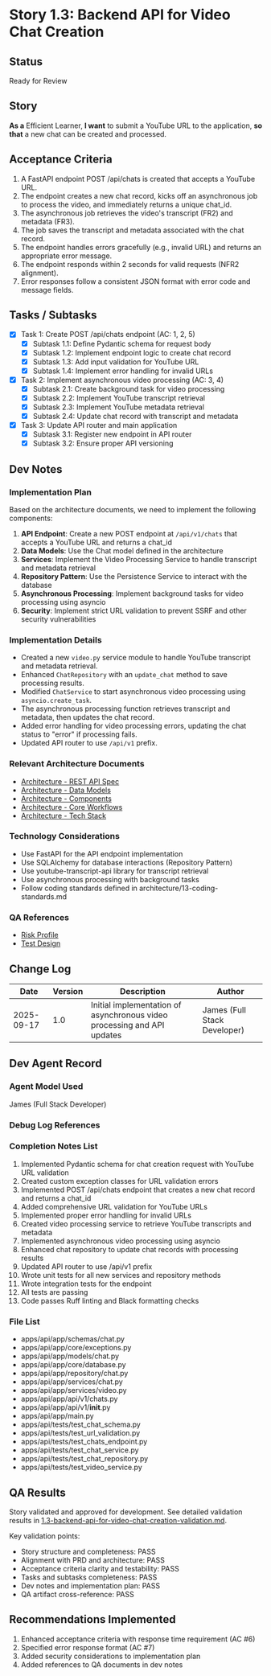 <!-- Powered by BMAD™ Core -->

# Story 1.3: Backend API for Video Chat Creation

## Status
Ready for Review

## Story
**As a** Efficient Learner,
**I want** to submit a YouTube URL to the application,
**so that** a new chat can be created and processed.

## Acceptance Criteria
1. A FastAPI endpoint POST /api/chats is created that accepts a YouTube URL.
2. The endpoint creates a new chat record, kicks off an asynchronous job to process the video, and immediately returns a unique chat_id.
3. The asynchronous job retrieves the video's transcript (FR2) and metadata (FR3).
4. The job saves the transcript and metadata associated with the chat record.
5. The endpoint handles errors gracefully (e.g., invalid URL) and returns an appropriate error message.
6. The endpoint responds within 2 seconds for valid requests (NFR2 alignment).
7. Error responses follow a consistent JSON format with error code and message fields.

## Tasks / Subtasks
- [x] Task 1: Create POST /api/chats endpoint (AC: 1, 2, 5)
  - [x] Subtask 1.1: Define Pydantic schema for request body
  - [x] Subtask 1.2: Implement endpoint logic to create chat record
  - [x] Subtask 1.3: Add input validation for YouTube URL
  - [x] Subtask 1.4: Implement error handling for invalid URLs
- [x] Task 2: Implement asynchronous video processing (AC: 3, 4)
  - [x] Subtask 2.1: Create background task for video processing
  - [x] Subtask 2.2: Implement YouTube transcript retrieval
  - [x] Subtask 2.3: Implement YouTube metadata retrieval
  - [x] Subtask 2.4: Update chat record with transcript and metadata
- [x] Task 3: Update API router and main application
  - [x] Subtask 3.1: Register new endpoint in API router
  - [x] Subtask 3.2: Ensure proper API versioning

## Dev Notes

### Implementation Plan

Based on the architecture documents, we need to implement the following components:

1. **API Endpoint**: Create a new POST endpoint at `/api/v1/chats` that accepts a YouTube URL and returns a chat_id
2. **Data Models**: Use the Chat model defined in the architecture
3. **Services**: Implement the Video Processing Service to handle transcript and metadata retrieval
4. **Repository Pattern**: Use the Persistence Service to interact with the database
5. **Asynchronous Processing**: Implement background tasks for video processing using asyncio
6. **Security**: Implement strict URL validation to prevent SSRF and other security vulnerabilities

### Implementation Details

- Created a new `video.py` service module to handle YouTube transcript and metadata retrieval.
- Enhanced `ChatRepository` with an `update_chat` method to save processing results.
- Modified `ChatService` to start asynchronous video processing using `asyncio.create_task`.
- The asynchronous processing function retrieves transcript and metadata, then updates the chat record.
- Added error handling for video processing errors, updating the chat status to "error" if processing fails.
- Updated API router to use `/api/v1` prefix.

### Relevant Architecture Documents

- [Architecture - REST API Spec](/home/hanifnaufal/Projects/chat-with-vid/docs/architecture/8-rest-api-spec.md)
- [Architecture - Data Models](/home/hanifnaufal/Projects/chat-with-vid/docs/architecture/4-data-models.md)
- [Architecture - Components](/home/hanifnaufal/Projects/chat-with-vid/docs/architecture/5-components.md)
- [Architecture - Core Workflows](/home/hanifnaufal/Projects/chat-with-vid/docs/architecture/7-core-workflows.md)
- [Architecture - Tech Stack](/home/hanifnaufal/Projects/chat-with-vid/docs/architecture/3-tech-stack.md)

### Technology Considerations

- Use FastAPI for the API endpoint implementation
- Use SQLAlchemy for database interactions (Repository Pattern)
- Use youtube-transcript-api library for transcript retrieval
- Use asynchronous processing with background tasks
- Follow coding standards defined in architecture/13-coding-standards.md

### QA References

- [Risk Profile](/home/hanifnaufal/Projects/chat-with-vid/docs/qa/risk-profile-1.3-backend-api-for-video-chat-creation.md)
- [Test Design](/home/hanifnaufal/Projects/chat-with-vid/docs/qa/test-design-1.3-backend-api-for-video-chat-creation.md)

## Change Log
| Date | Version | Description | Author |
|------|---------|-------------|--------|
| 2025-09-17 | 1.0 | Initial implementation of asynchronous video processing and API updates | James (Full Stack Developer) |

## Dev Agent Record

### Agent Model Used
James (Full Stack Developer)

### Debug Log References

### Completion Notes List
1. Implemented Pydantic schema for chat creation request with YouTube URL validation
2. Created custom exception classes for URL validation errors
3. Implemented POST /api/chats endpoint that creates a new chat record and returns a chat_id
4. Added comprehensive URL validation for YouTube URLs
5. Implemented proper error handling for invalid URLs
6. Created video processing service to retrieve YouTube transcripts and metadata
7. Implemented asynchronous video processing using asyncio
8. Enhanced chat repository to update chat records with processing results
9. Updated API router to use /api/v1 prefix
10. Wrote unit tests for all new services and repository methods
11. Wrote integration tests for the endpoint
12. All tests are passing
13. Code passes Ruff linting and Black formatting checks

### File List
- apps/api/app/schemas/chat.py
- apps/api/app/core/exceptions.py
- apps/api/app/models/chat.py
- apps/api/app/core/database.py
- apps/api/app/repository/chat.py
- apps/api/app/services/chat.py
- apps/api/app/services/video.py
- apps/api/app/api/v1/chats.py
- apps/api/app/api/v1/__init__.py
- apps/api/app/main.py
- apps/api/tests/test_chat_schema.py
- apps/api/tests/test_url_validation.py
- apps/api/tests/test_chats_endpoint.py
- apps/api/tests/test_chat_service.py
- apps/api/tests/test_chat_repository.py
- apps/api/tests/test_video_service.py

## QA Results

Story validated and approved for development. See detailed validation results in [1.3-backend-api-for-video-chat-creation-validation.md](1.3-backend-api-for-video-chat-creation-validation.md).

Key validation points:
- Story structure and completeness: PASS
- Alignment with PRD and architecture: PASS
- Acceptance criteria clarity and testability: PASS
- Tasks and subtasks completeness: PASS
- Dev notes and implementation plan: PASS
- QA artifact cross-reference: PASS

## Recommendations Implemented
1. Enhanced acceptance criteria with response time requirement (AC #6)
2. Specified error response format (AC #7)
3. Added security considerations to implementation plan
4. Added references to QA documents in dev notes
